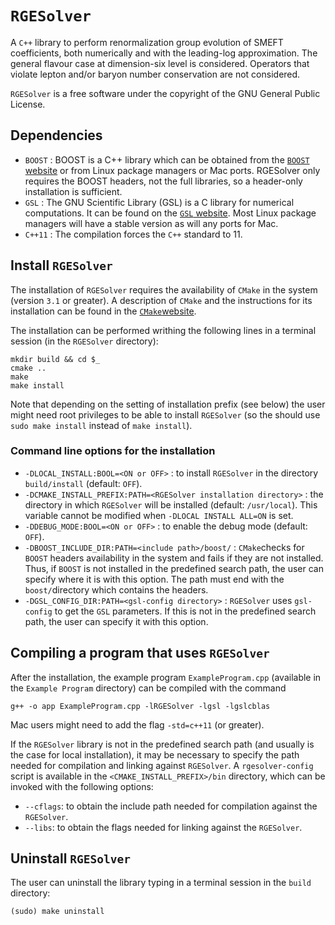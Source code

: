 # `RGESolver`
A `C++` library to perform renormalization group evolution of SMEFT coefficients, both numerically and with the leading-log approximation. 
  The general flavour case at dimension-six level is considered. Operators that violate lepton and/or baryon number conservation are not considered.
  
`RGESolver` is a free software under the copyright of the GNU General Public License.
## Dependencies
* `BOOST`  : BOOST is a C++ library which can be obtained from the [`BOOST` website](https://www.boost.org/) or from Linux package managers or Mac ports. RGESolver only requires the BOOST headers, not the full libraries, so a header-only installation is sufficient.
* `GSL` : The GNU Scientific Library (GSL) is a C library for numerical computations. It can be found on the [`GSL` website](https://www.gnu.org/software/gsl/). Most Linux package managers will have a stable version as will any ports for Mac. 
* `C++11` : The compilation forces the `C++` standard to 11. 
## Install `RGESolver`
The installation of `RGESolver` requires the availability of `CMake` in the system (version `3.1` or greater). A description of `CMake` and the instructions for its installation can be found in the [`CMake`website](https://cmake.org/).

The installation can be performed writhing the following lines in a terminal session (in the `RGESolver` directory):
```
mkdir build && cd $_
cmake ..
make
make install
```
Note that depending on the setting of installation prefix (see below) the user might need root privileges to be able to install `RGESolver` (so the should use `sudo make install` instead of `make install`).
### Command line options for the installation
* `-DLOCAL_INSTALL:BOOL=<ON or OFF>` : to install `RGESolver` in the directory `build/install` (default: `OFF`).
* `-DCMAKE_INSTALL_PREFIX:PATH=<RGESolver installation directory>` : the directory in which `RGESolver`	will be installed (default: `/usr/local`). This variable cannot be modified when `-DLOCAL INSTALL ALL=ON` is set.
* `-DDEBUG_MODE:BOOL=<ON or OFF>` : to enable the debug mode (default: `OFF`).
* `-DBOOST_INCLUDE_DIR:PATH=<include path>/boost/` : `CMake`checks for `BOOST` headers availability in the system and fails if they are not installed. Thus, if  `BOOST` is not installed 	in the predefined search path, the user can specify where it is with this option. The path must end with the `boost/`directory which contains the headers.
* `-DGSL_CONFIG_DIR:PATH=<gsl-config directory>` :  `RGESolver` uses `gsl-config` to get the `GSL` parameters. If this is not in the predefined search path, the user can specify it with this option.

## Compiling a program that uses `RGESolver` 
 After the installation, the example program `ExampleProgram.cpp` (available in the `Example Program` directory) can be compiled with the command 
 ```
 g++ -o app ExampleProgram.cpp -lRGESolver -lgsl -lgslcblas
 ```
 Mac users might need to add the flag `-std=c++11` (or greater).  
 
 If the `RGESolver` library is not in the predefined search path (and usually is the case for local installation), it may be necessary to specify the path needed for compilation and linking against `RGESolver`. A `rgesolver-config` script is available in the `<CMAKE_INSTALL_PREFIX>/bin` directory, which can be invoked with the following options:
* `--cflags`: to obtain the include path needed for compilation against the `RGESolver`.
* `--libs`:  to obtain the flags needed for linking against the `RGESolver`.

## Uninstall `RGESolver` 
The user can uninstall the library typing in a terminal session in the `build` directory:
 ```
(sudo) make uninstall
 ```


